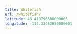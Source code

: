 ```yaml
---
title: Whitefish
url: /whitefish/
latitude: 48.410796600000005
longitude: -114.33462650000001
---
```

